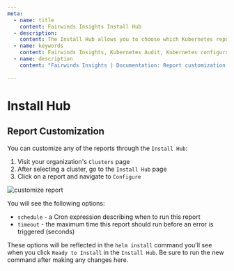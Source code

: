```yaml
---
meta:
  - name: title
    content: Fairwinds Insights Install Hub
  - description:
    content: The Install Hub allows you to choose which Kubernetes reports run in your cluster
  - name: keywords
    content: Fairwinds Insights, Kubernetes Audit, Kubernetes configuration validation
  - name: description
    content: "Fairwinds Insights | Documentation: Report customization through the Install Hub"

---
```

# Install Hub

## Report Customization
You can customize any of the reports through the `Install Hub`:
1. Visit your organization's `Clusters` page
2. After selecting a cluster, go to the `Install Hub` page
3. Click on a report and navigate to `Configure` 

<img :src="$withBase('/img/report-hub-customize.png')" alt="customize report">

You will see the following options:
* `schedule` - a Cron expression describing when to run this report
* `timeout` - the maximum time this report should run before an error is triggered (seconds)

These options will be reflected in the `helm install` command you'll see when you click `Ready to Install`
in the `Install Hub`.
Be sure to run the new command after making any changes here.
